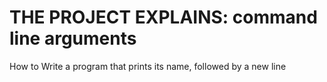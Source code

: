 # THE PROJECT EXPLAINS: command line arguments
How to Write a program that prints its name, followed by a new line
